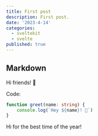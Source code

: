 ```yaml
---
title: First post
description: First post.
date: '2023-4-14'
categories:
  - sveltekit
  - svelte
published: true
---
```


## Markdown

Hi friends! 👋

Code:

```ts
function greet(name: string) {
	console.log(`Hey ${name}! 👋`)
}
```

Hi for the best time of the year!
